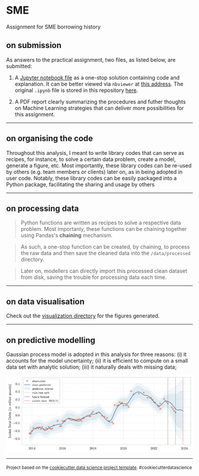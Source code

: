 SME
==============================

Assignment for SME borrowing history


## on submission

As answers to the practical assignment, two files, as listed below, are submitted:

1. A [Jupyter notebook file](https://nbviewer.org/github/leslieDLcy/SME/blob/main/notebooks/SME_assignment_byYuChen.ipynb#) as a one-stop solution containing code and explanation. It can be better viewed via `nbviewer` at [this address](https://nbviewer.org/github/leslieDLcy/SME/blob/main/notebooks/SME_assignment_byYuChen.ipynb#). The original `.ipynb` file is stored in this repository [here](notebooks/SME_assignment_byYuChen.ipynb).

2. A PDF report clearly summarizing the procedures and futher thoughts on Machine Learning strategies that can deliver more possibilities for this assignment. 

<hr>

## on organising the code

Throughout this analysis, I meant to write library codes that can serve as recipes, for instance, to solve a certain data problem, create a model, generate a figure, etc. Most importantly, these library codes can be re-used by others (e.g. team members or clients) later on, as in being adopted in user code. Notably, these library codes can be easily packaged into a Python package, facilitating the sharing and usage by others

<hr>

## on processing data

> Python functions are written as recipes to solve a respective data problem. Most importanly, these functions can be chaining together using Pandas's **chaining** mechanism.

> As such, a one-stop function can be created, by chaining, to process the raw data and then save the cleaned data into the `/data/processed` directory.

> Later on, modellers can directly import this processed clean dataset from disk, saving the trouble for processing data each time.

<hr>


## on data visualisation

Check out the [visualization directory](visualization) for the figures generated.


<hr>

## on predictive modelling
Gaussian process model is adopted in this analysis for three reasons:
(i) it accounts for the model uncertainty; 
(ii) it is efficient to compute on a small data set with analytic solution; 
(iii) it naturally deals with missing data;

![alt text](src/visualization/fig5.png "gaussian process modelling")



--------

<p><small>Project based on the <a target="_blank" href="https://drivendata.github.io/cookiecutter-data-science/">cookiecutter data science project template</a>. #cookiecutterdatascience</small></p>
